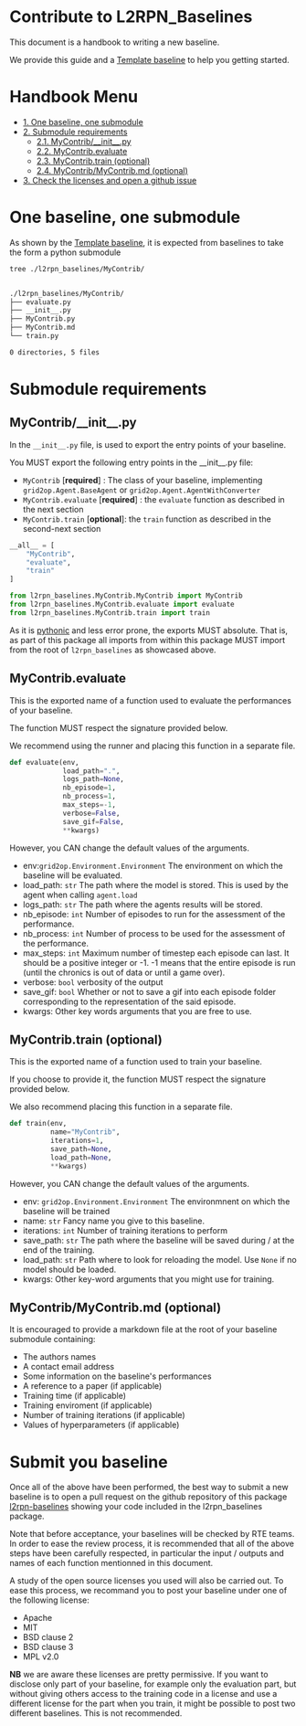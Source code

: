 # Contribute to L2RPN_Baselines

This document is a handbook to writing a new baseline.

We provide this guide and a [Template baseline](/l2rpn_baselines/Template) to help you getting started.

# Handbook Menu
*   [1. One baseline, one submodule](#one-baseline-one-submodule)
*   [2. Submodule requirements](#submodule-requirements)
    *   [2.1. MyContrib\/\_\_init\_\_.py](#mycontrib__init__py)
    *   [2.2. MyContrib.evaluate](#mycontribevaluate)
    *   [2.3. MyContrib.train (optional)](#mycontribtrain-optional)
    *   [2.4. MyContrib\/MyContrib.md (optional)](#mycontribmycontribmd-optional)
*   [3. Check the licenses and open a github issue]()

# One baseline, one submodule
As shown by the [Template baseline](/l2rpn_baselines/Template), it is expected from baselines to take the form a python submodule
```bash
tree ./l2rpn_baselines/MyContrib/


./l2rpn_baselines/MyContrib/
├── evaluate.py
├── __init__.py
├── MyContrib.py
├── MyContrib.md
└── train.py

0 directories, 5 files
```

# Submodule requirements

## MyContrib\/\_\_init\_\_.py
In the `__init__.py` file, is used to export the entry points of your baseline.

You MUST export the following entry points in the \_\_init\_\_.py file:

- `MyContrib` [**required**] :
   The class of your baseline, implementing `grid2op.Agent.BaseAgent` or `grid2op.Agent.AgentWithConverter`
- `MyContrib.evaluate` [**required**] :
   the `evaluate` function as described in the next section
- `MyContrib.train` [**optional**]:
   the `train` function as described in the second-next section

```python
__all__ = [
    "MyContrib",
    "evaluate",
    "train"
]

from l2rpn_baselines.MyContrib.MyContrib import MyContrib
from l2rpn_baselines.MyContrib.evaluate import evaluate
from l2rpn_baselines.MyContrib.train import train
```

As it is [pythonic](https://docs.python.org/3/tutorial/modules.html#intra-package-references) and less error prone, the exports MUST absolute. That is, as part of this package all imports from within this package MUST import from the root of `l2rpn_baselines` as showcased above. 

## MyContrib.evaluate

This is the exported name of a function used to evaluate the performances of your baseline.

The function MUST respect the signature provided below.

We recommend using the runner and placing this function in a separate file.

```python
def evaluate(env,
             load_path=".",
             logs_path=None,
             nb_episode=1,
             nb_process=1,
             max_steps=-1,
             verbose=False,
             save_gif=False,
             **kwargs)
```

However, you CAN change the default values of the arguments.

 - env:`grid2op.Environment.Environment` The environment on which the baseline will be evaluated.
 - load_path: `str` The path where the model is stored. This is used by the agent when calling `agent.load`
 - logs_path: `str` The path where the agents results will be stored.
 - nb_episode: `int` Number of episodes to run for the assessment of the performance.
 - nb_process: `int` Number of process to be used for the assessment of the performance.
 - max_steps: `int` Maximum number of timestep each episode can last. It should be a positive integer or -1.
        -1 means that the entire episode is run (until the chronics is out of data or until a game over).
 - verbose: `bool` verbosity of the output
 - save_gif: `bool` Whether or not to save a gif into each episode folder corresponding to the representation of the said episode.
 - kwargs: Other key words arguments that you are free to use.

## MyContrib.train (optional)
  
This is the exported name of a function used to train your baseline.

If you choose to provide it, the function MUST respect the signature provided below. 

We also recommend placing this function in a separate file.

```python
def train(env,
          name="MyContrib",
          iterations=1,
          save_path=None,
          load_path=None,
          **kwargs)
```
However, you CAN change the default values of the arguments.

 - env: `grid2op.Environment.Environment` The environmnent on which the baseline will be trained
 - name: `str` Fancy name you give to this baseline.
 - iterations: `int` Number of training iterations to perform
 - save_path: `str` The path where the baseline will be saved during / at the end of the training.
 - load_path: ``str`` Path where to look for reloading the model. Use ``None`` if no model should be loaded.
 - kwargs: Other key-word arguments that you might use for training.

## MyContrib\/MyContrib.md (optional)

It is encouraged to provide a markdown file at the root of your baseline submodule containing:

 - The authors names
 - A contact email address
 - Some information on the baseline's performances
 - A reference to a paper (if applicable)
 - Training time (if applicable)
 - Training enviroment (if applicable)
 - Number of training iterations (if applicable)
 - Values of hyperparameters (if applicable)


# Submit you baseline
Once all of the above have been performed, the best way to submit a new baseline is to open a pull request on the 
github repository of this package [l2rpn-baselines](https://github.com/rte-france/l2rpn-baselines) showing your code included in the l2rpn_baselines package.

Note that before acceptance, your baselines will be checked by RTE teams. In order to ease the review process, it is
recommended that all of the above steps have been carefully respected, in particular the input / outputs and names
of each function mentionned in this document.

A study of the open source licenses you used will also be carried out. To ease this process, we recommand you to
post your baseline under one of the following license:
- Apache
- MIT
- BSD clause 2
- BSD clause 3 
- MPL v2.0

**NB** we are aware these licenses are pretty permissive. If you want to disclose only part of your baseline, for 
example only the evaluation part, but without giving others access to the training code in a license and use a
different license for the part when you train, it might be possible to post two different baselines. This is not
recommended.